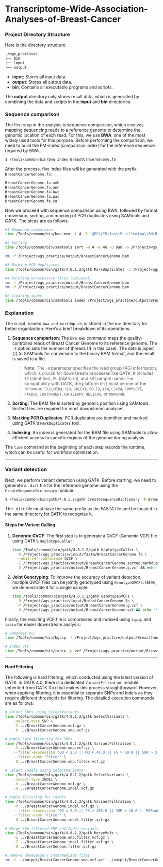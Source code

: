 # Transcriptome-Wide-Association-Analyses-of-Breast-Cancer

### Project Directory Structure

Here is the directory structure:

```bash
./wgs_practice/
├── bin
├── input
└── output
```
- **input**: Stores all input data.
- **output**: Stores all output data.
- **bin**: Contains all executable programs and scripts.

The **output** directory only stores result data, which is generated by combining the data and scripts in the **input** and **bin** directories.

### Sequence comparison

The first step in the analysis is sequence comparison, which involves mapping sequencing reads to a reference genome to determine the genomic location of each read. For this, we use **BWA**, one of the most widely used tools for this purpose. Before performing the comparison, we need to build the FM-index (comparison index) for the reference sequence required by BWA.

```bash
$ /Tools/common/bin/bwa index BreastCancerGenome.fa
```
 After the process, five index files will be generated with the prefix `BreastCancerGenome.fa`:

```bash
BreastCancerGenome.fa.amb
BreastCancerGenome.fa.ann
BreastCancerGenome.fa.bwt
BreastCancerGenome.fa.pac
BreastCancerGenome.fa.sa
```

Now we proceed with sequence comparison using BWA, followed by format conversion, sorting, and marking of PCR duplicates using SAMtools and GATK. The steps are as follows:

```bash
#1 Sequence comparison
time /Tools/common/bin/bwa mem -t 4 -R '@RG\tID:foo\tPL:illumina\tSM:BreastCancer' /Project/wgs_practice/input/fasta/BreastCancerGenome.fa /Project/wgs_practice/input/fastq/BreastCancerGenome.fastq.gz /Project/wgs_practice/input/BreastCancerGenome.fastq.gz | /Tools/common/bin/samtools view -Sb - > /Project/wgs_practice/output/BreastCancerGenome.bam && echo "** bwa mapping done **"

#2 Sorting
time /Tools/common/bin/samtools sort -@ 4 -m 4G -O bam -o /Project/wgs_practice/output/BreastCancerGenome.sorted.bam /Project/wgs_practice/output/BreastCancerGenome.bam && echo "** BAM sort done"

rm -f /Project/wgs_practice/output/BreastCancerGenome.bam

#3 Marking PCR duplicates
time /Tools/common/bin/gatk/4.0.1.2/gatk MarkDuplicates -I /Project/wgs_practice/output/BreastCancerGenome.sorted.bam -O /Project/wgs_practice/output/BreastCancerGenome.sorted.markdup.bam -M /Project/wgs_practice/output/BreastCancerGenome.markdup_metrics.txt && echo "** markdup done **"

#4 Deleting unnecessary files (optional)
rm -f /Project/wgs_practice/output/BreastCancerGenome.bam
rm -f /Project/wgs_practice/output/BreastCancerGenome.bam

#5 Creating index
time /Tools/common/bin/samtools index /Project/wgs_practice/output/BreastCancerGenome.sorted.markdup.bam && echo "** index done **"
```

### Explanation 

The script, named `bwa_and_markdup.sh`, is stored in the `bin` directory for better organization. Here’s a brief breakdown of its operations:

1. **Sequence comparison**: The `bwa mem` command maps the quality-controlled reads of Breast Cancer Genome to its reference genome. The `-t` option sets the number of threads (4 in this case). The data is piped (`|`) to SAMtools for conversion to the binary BAM format, and the result is saved to a file.

   > **Note**: The `-R` parameter specifies the read group (RG) information, which is crucial for downstream processes like GATK. It includes `ID` (identifier), `PL` (platform), and `SM` (sample name). For compatibility with GATK, the platform (`PL`) must be one of the following: `ILLUMINA`, `SLX`, `SOLEXA`, `SOLID`, `454`, `LS454`, `COMPLETE`, `PACBIO`, `IONTORRENT`, `CAPILLARY`, `HELICOS`, or `UNKNOWN`.

2. **Sorting**: The BAM file is sorted by genomic position using SAMtools. Sorted files are required for most downstream analyses.

3. **Marking PCR Duplicates**: PCR duplicates are identified and marked using GATK's `MarkDuplicates` tool.

4. **Indexing**: An index is generated for the BAM file using SAMtools to allow efficient access to specific regions of the genome during analysis.

The `time` command at the beginning of each step records the runtime, which can be useful for workflow optimization.

---

### Variant detection

Next, we perform variant detection using GATK. Before starting, we need to generate a `.dict` file for the reference genome using the `CreateSequenceDictionary` module:

```bash
$ /Tools/common/bin/gatk/4.0.1.2/gatk CreateSequenceDictionary -R BreastCancerGenome.fa -O BreastCancerGenome.dict && echo "** dict done **"
```

The `.dict` file must have the same prefix as the FASTA file and be located in the same directory for GATK to recognize it.

#### Steps for Variant Calling

1. **Generate GVCF**: The first step is to generate a GVCF (Genomic VCF) file using GATK’s `HaplotypeCaller`:

   ```bash
   time /Tools/common/bin/gatk/4.0.1.2/gatk HaplotypeCaller \
     -R /Project/wgs_practice/input/fasta/BreastCancerGenome.fa \
     --emit-ref-confidence GVCF \
     -I /Project/wgs_practice/output/BreastCancerGenome.sorted.markdup.bam \
     -O /Project/wgs_practice/output/BreastCancerGenome.g.vcf && echo "** gvcf done **"
   ```

2. **Joint Genotyping**: To improve the accuracy of variant detection, multiple GVCF files can be jointly genotyped using `GenotypeGVCFs`. Here, we demonstrate it for a single sample:

   ```bash
   time /Tools/common/bin/gatk/4.0.1.2/gatk GenotypeGVCFs \
     -R /Project/wgs_practice/input/BreastCancerGenome.fa \
     -V /Project/wgs_practice/output/BreastCancerGenome.g.vcf \
     -O /Project/wgs_practice/output/BreastCancerGenome.vcf && echo "** vcf done **"
   ```

Finally, the resulting VCF file is compressed and indexed using `bgzip` and `tabix` for easier downstream analysis:

```bash
# Compress VCF
time /Tools/common/bin/bgzip -f /Project/wgs_practice/output/BreastCancerGenome.vcf

# Index VCF
time /Tools/common/bin/tabix -p vcf /Project/wgs_practice/output/BreastCancerGenome.vcf.gz
```

---

#### Hard Filtering  

The following is  hard filtering, which  conducted using the latest version of GATK. In GATK 4.0, there is a dedicated `VariantFiltration` module (inherited from GATK 3.x) that makes this process straightforward. However, when applying filtering, it is essential to separate SNPs and Indels as they require different thresholds for filtering.  The detailed execution commands are as follows:  

```bash
# Select SNPs using SelectVariants  
time /Tools/common/bin/gatk/4.0.1.2/gatk SelectVariants \
    -select-type SNP \
    -V ../BreastCancerGenome.vcf.gz \
    -O ../BreastCancerGenome.snp.vcf.gz  

# Apply hard filtering for SNPs  
time /Tools/common/bin/gatk/4.0.1.2/gatk VariantFiltration \
    -V ../BreastCancerGenome.snp.vcf.gz \
    --filter-expression "QD < 2.0 || MQ < 40.0 || FS > 60.0 || SOR > 3.0 || MQRankSum < -12.5 || ReadPosRankSum < -8.0" \
    --filter-name "Filter" \
    -O ../BreastCancerGenome.snp.filter.vcf.gz  

# Select Indels using SelectVariants  
time /Tools/common/bin/gatk/4.0.1.2/gatk SelectVariants \
    -select-type INDEL \
    -V ../BreastCancerGenome.vcf.gz \
    -O ../BreastCancerGenome.indel.vcf.gz  

# Apply filtering for Indels  
time /Tools/common/bin/gatk/4.0.1.2/gatk VariantFiltration \
    -V ../BreastCancerGenome.indel.vcf.gz \
    --filter-expression "QD < 2.0 || FS > 200.0 || SOR > 10.0 || MQRankSum < -12.5 || ReadPosRankSum < -8.0" \
    --filter-name "Filter" \
    -O ../BreastCancerGenome.indel.filter.vcf.gz  

# Merge the filtered SNP and Indel variants  
time /Tools/common/bin/gatk/4.0.1.2/gatk MergeVcfs \
    -I ../BreastCancerGenome.snp.filter.vcf.gz \
    -I ../BreastCancerGenome.indel.filter.vcf.gz \
    -O ../BreastCancerGenome.filter.vcf.gz  

# Remove unnecessary intermediate files  
rm -f ../output/BreastCancerGenome.snp.vcf.gz* ../output/BreastCancerGenome.snp.filter.vcf.gz* ../output/BreastCancerGenome.indel.vcf.gz* ../output/BreastCancerGenome.indel.filter.vcf.gz*  
```

